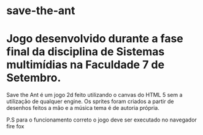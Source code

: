 # save-the-ant
# Jogo desenvolvido durante a fase final da disciplina de Sistemas multimídias na Faculdade 7 de Setembro.

Save the Ant é um jogo 2d feito utilizando o canvas do HTML 5 sem a utilização de qualquer engine. 
Os sprites foram criados a partir de desenhos feitos a mão e a música tema é de autoria própria.

P.S para o funcionamento correto o jogo deve ser executado no navegador fire fox
